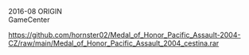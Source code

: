 2016-08 ORIGIN
<br/>
GameCenter

https://github.com/hornster02/Medal_of_Honor_Pacific_Assault-2004-CZ/raw/main/Medal_of_Honor_Pacific_Assault_2004_cestina.rar
